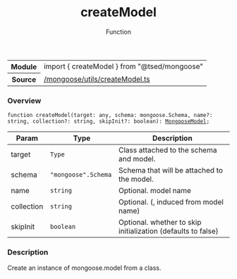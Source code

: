 
<header class="symbol-info-header"><h1 id="createmodel">createModel</h1><label class="symbol-info-type-label function">Function</label></header>
<!-- summary -->
<section class="symbol-info"><table class="is-full-width"><tbody><tr><th>Module</th><td><div class="lang-typescript"><span class="token keyword">import</span> { createModel }&nbsp;<span class="token keyword">from</span>&nbsp;<span class="token string">"@tsed/mongoose"</span></div></td></tr><tr><th>Source</th><td><a href="https://github.com/Romakita/ts-express-decorators/blob/v4.14.3/src//mongoose/utils/createModel.ts#L0-L0">/mongoose/utils/createModel.ts</a></td></tr></tbody></table></section>
<!-- overview -->


### Overview


<pre><code class="typescript-lang ">function createModel<T><span class="token punctuation">(</span>target<span class="token punctuation">:</span> <span class="token keyword">any</span><span class="token punctuation">,</span> schema<span class="token punctuation">:</span> mongoose.Schema<span class="token punctuation">,</span> name?<span class="token punctuation">:</span> <span class="token keyword">string</span><span class="token punctuation">,</span> collection?<span class="token punctuation">:</span> <span class="token keyword">string</span><span class="token punctuation">,</span> skipInit?<span class="token punctuation">:</span> <span class="token keyword">boolean</span><span class="token punctuation">)</span><span class="token punctuation">:</span> <a href="#api/mongoose/mongoosemodel"><span class="token">MongooseModel</span></a><T><span class="token punctuation">;</span></code></pre>


<!-- Parameters -->


Param | Type | Description
---|---|---
 target|<code>Type<any></code>|Class attached to the schema and model.
 schema|<code>"mongoose".Schema</code>|Schema that will be attached to the model.
 name|<code>string</code>|Optional. model name
 collection|<code>string</code>|Optional. (, induced from model name)
 skipInit|<code>boolean</code>|Optional. whether to skip initialization (defaults to false)




<!-- Description -->


### Description

Create an instance of mongoose.model from a class.

<!-- Members -->

